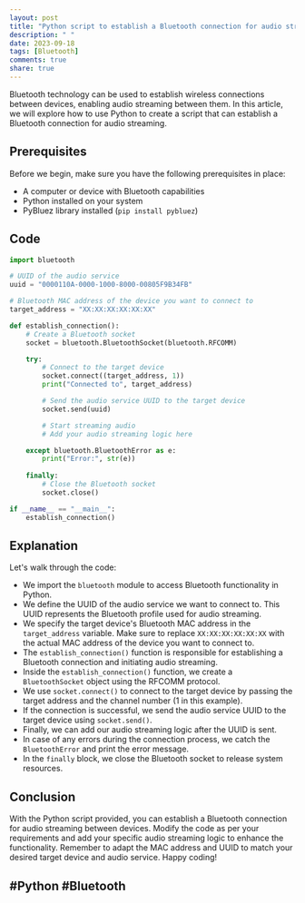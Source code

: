 ```yaml
---
layout: post
title: "Python script to establish a Bluetooth connection for audio streaming"
description: " "
date: 2023-09-18
tags: [Bluetooth]
comments: true
share: true
---
```


Bluetooth technology can be used to establish wireless connections between devices, enabling audio streaming between them. In this article, we will explore how to use Python to create a script that can establish a Bluetooth connection for audio streaming.

## Prerequisites

Before we begin, make sure you have the following prerequisites in place:
- A computer or device with Bluetooth capabilities
- Python installed on your system
- PyBluez library installed (`pip install pybluez`)

## Code

```python
import bluetooth

# UUID of the audio service
uuid = "0000110A-0000-1000-8000-00805F9B34FB"

# Bluetooth MAC address of the device you want to connect to
target_address = "XX:XX:XX:XX:XX:XX"

def establish_connection():
    # Create a Bluetooth socket
    socket = bluetooth.BluetoothSocket(bluetooth.RFCOMM)

    try:
        # Connect to the target device
        socket.connect((target_address, 1))
        print("Connected to", target_address)

        # Send the audio service UUID to the target device
        socket.send(uuid)

        # Start streaming audio
        # Add your audio streaming logic here

    except bluetooth.BluetoothError as e:
        print("Error:", str(e))
    
    finally:
        # Close the Bluetooth socket
        socket.close()

if __name__ == "__main__":
    establish_connection()
```

## Explanation

Let's walk through the code:

- We import the `bluetooth` module to access Bluetooth functionality in Python.
- We define the UUID of the audio service we want to connect to. This UUID represents the Bluetooth profile used for audio streaming.
- We specify the target device's Bluetooth MAC address in the `target_address` variable. Make sure to replace `XX:XX:XX:XX:XX:XX` with the actual MAC address of the device you want to connect to.
- The `establish_connection()` function is responsible for establishing a Bluetooth connection and initiating audio streaming.
- Inside the `establish_connection()` function, we create a `BluetoothSocket` object using the RFCOMM protocol.
- We use `socket.connect()` to connect to the target device by passing the target address and the channel number (1 in this example).
- If the connection is successful, we send the audio service UUID to the target device using `socket.send()`.
- Finally, we can add our audio streaming logic after the UUID is sent.
- In case of any errors during the connection process, we catch the `BluetoothError` and print the error message.
- In the `finally` block, we close the Bluetooth socket to release system resources.

## Conclusion

With the Python script provided, you can establish a Bluetooth connection for audio streaming between devices. Modify the code as per your requirements and add your specific audio streaming logic to enhance the functionality. Remember to adapt the MAC address and UUID to match your desired target device and audio service. Happy coding!

## #Python #Bluetooth